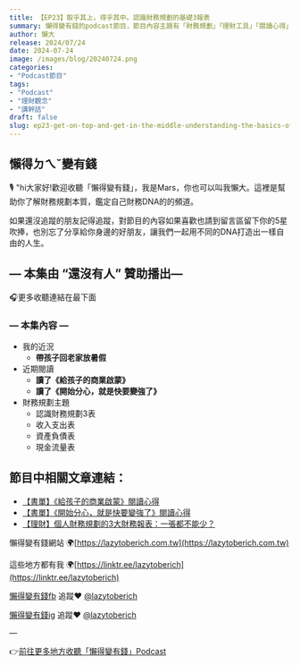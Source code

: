 ```yaml
---
title: 【EP23】取乎其上，得乎其中。認識財務規劃的基礎3報表
summary: 懶得變有錢的podcast節目，節目內容主題有「財務規劃」「理財工具」「閱讀心得」「職涯與生活」，內容涵蓋了你與金錢會產生的所有關係。如果想要讓自己對「財務規劃」的本質有更進一步的認識，歡迎訂閱、追蹤、分享並歡迎進一步提出你的想法，讓更多人一起財務有規劃、快樂有方法。
author: 懶大
release: 2024/07/24
date: 2024-07-24
image: /images/blog/20240724.png
categories:
- "Podcast節目"
tags:
- "Podcast"
- "理財觀念"
- "講幹話"
draft: false
slug: ep23-get-on-top-and-get-in-the-middle-understanding-the-basics-of-financial-planning-3-statements
---
```

## 懶得ㄉㄟˇ變有錢

🎙️ "hi大家好!歡迎收聽「懶得變有錢」，我是Mars，你也可以叫我懶大。這裡是幫助你了解財務規劃本質，鑑定自己財務DNA的的頻道。

如果還沒追蹤的朋友記得追蹤，對節目的內容如果喜歡也請到留言區留下你的5星吹捧，也別忘了分享給你身邊的好朋友，讓我們一起用不同的DNA打造出一樣自由的人生。

## — 本集由 “還沒有人” 贊助播出—

🎧更多收聽連結在最下面

### — 本集內容 —

- 我的近況
    - **帶孩子回老家放暑假**
- 近期閱讀
    - **讀了《給孩子的商業啟蒙》**
    - **讀了《開始分心，就是快要變強了》**
- 財務規劃主題
    - 認識財務規劃3表
    - 收入支出表
    - 資產負債表
    - 現金流量表

## 節目中相關文章連結：

- [【書單】《給孩子的商業啟蒙》閱讀心得](https://lazytoberich.com.tw/blog/book-review-business-enlightenment-for-children-book-review/)
- [【書單】《開始分心，就是快要變強了》閱讀心得](https://lazytoberich.com.tw/blog/book-list-mindwandering-reading-experience/)
- [【理財】個人財務規劃的3大財務報表：一張都不能少？](https://lazytoberich.com.tw/blog/finance-the-3-major-financial-statements-for-personal-financial-planning-cant-afford-to-miss-any/)

懶得變有錢網站 🌍[https://lazytoberich.com.tw](https://lazytoberich.com.tw)

這些地方都有我 🌍[https://linktr.ee/lazytoberich](https://linktr.ee/lazytoberich)

[懶得變有錢fb](https://www.facebook.com/lazytoberich) 追蹤❤️ [@lazytoberich](https://www.facebook.com/lazytoberich)

[懶得變有錢ig](https://www.instagram.com/lazytoberich/) 追蹤❤️ [@lazytoberich](https://www.instagram.com/lazytoberich/)

—

👉[前往更多地方收聽「懶得變有錢」Podcast](https://solink.soundon.fm/lazytoberich)
